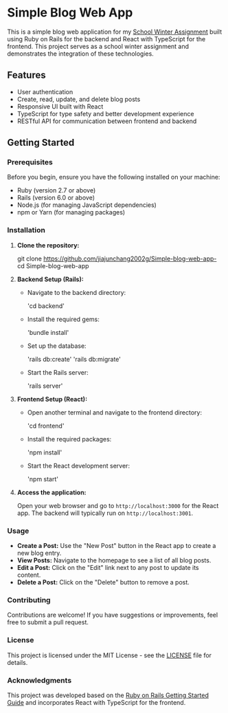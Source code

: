 # Simple Blog Web App

This is a simple blog web application for my [School Winter Assignment](docs/CVWO_Assignment_2024.pdf) built using Ruby on Rails for the backend and React with TypeScript for the frontend. This project serves as a school winter assignment and demonstrates the integration of these technologies.

## Features

- User authentication
- Create, read, update, and delete blog posts
- Responsive UI built with React
- TypeScript for type safety and better development experience
- RESTful API for communication between frontend and backend

## Getting Started

### Prerequisites

Before you begin, ensure you have the following installed on your machine:

- Ruby (version 2.7 or above)
- Rails (version 6.0 or above)
- Node.js (for managing JavaScript dependencies)
- npm or Yarn (for managing packages)

### Installation

1. **Clone the repository:**

   git clone https://github.com/jiajunchang2002g/Simple-blog-web-app-
   cd Simple-blog-web-app

2. **Backend Setup (Rails):**

   - Navigate to the backend directory:

     'cd backend'

   - Install the required gems:
  
     'bundle install'

   - Set up the database:

     'rails db:create'
     'rails db:migrate'

   - Start the Rails server:
  
     'rails server'

3. **Frontend Setup (React):**

   - Open another terminal and navigate to the frontend directory:

     'cd frontend'

   - Install the required packages:
   
     'npm install'

   - Start the React development server:

     'npm start'

5. **Access the application:**

   Open your web browser and go to `http://localhost:3000` for the React app. The backend will typically run on `http://localhost:3001`.

### Usage

- **Create a Post:** Use the "New Post" button in the React app to create a new blog entry.
- **View Posts:** Navigate to the homepage to see a list of all blog posts.
- **Edit a Post:** Click on the "Edit" link next to any post to update its content.
- **Delete a Post:** Click on the "Delete" button to remove a post.

### Contributing

Contributions are welcome! If you have suggestions or improvements, feel free to submit a pull request.

### License

This project is licensed under the MIT License - see the [LICENSE](LICENSE) file for details.

### Acknowledgments

This project was developed based on the [Ruby on Rails Getting Started Guide](https://guides.rubyonrails.org/getting_started.html) and incorporates React with TypeScript for the frontend.
